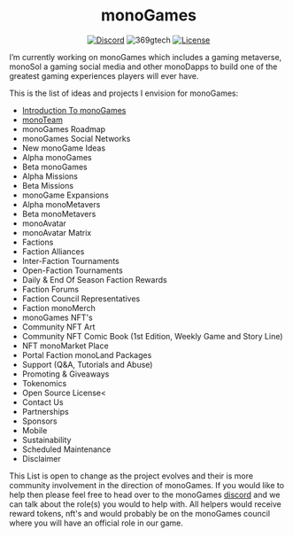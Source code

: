 <h1 align="center"><strong>monoGames</strong></h1>

<p align="center"> 
<a href="https://discord.gg/GUPh9PK8"><img src="https://img.shields.io/static/v1?logo=discord&label=&message=Discord&color=36393f&style=flat-square" alt="Discord"></a>
<img src="https://komarev.com/ghpvc/?username=369gtech&label=Profile%20Views&color=brightgreen&style=flat" alt="369gtech" />
<a href="https://github.com/369gtech/MIT-License/blob/main/LICENSE"><img src="https://img.shields.io/github/license/antonkomarev/github-profile-views-counter.svg?&color=green&style=flat-square" alt="License"></a>
</p>

I’m currently working on monoGames which includes a gaming metaverse, monoSol a gaming social media and other monoDapps to build one of the greatest gaming experiences players will ever have. 


This is the list of ideas and projects I envision for monoGames:

<ul>
  <li><a href="https://github.com/369gtech/monoGames/blob/main/Introduction%20To%20monoGames">Introduction To monoGames</a></li>
  <li><a href="https://github.com/369gtech/monoGames/blob/main/monoTeam">monoTeam</a></li>
  <li><a href=""></a>monoGames Roadmap</li>
  <li><a href=""></a>monoGames Social Networks</li>
  <li><a href=""></a>New monoGame Ideas</li>
  <li><a href=""></a>Alpha monoGames</li>
  <li><a href=""></a>Beta monoGames</li>
  <li><a href=""></a>Alpha Missions</li>
  <li><a href=""></a>Beta Missions</li>
  <li><a href=""></a>monoGame Expansions</li>
  <li><a href=""></a>Alpha monoMetavers</li>
  <li><a href=""></a>Beta monoMetavers</li>
  <li><a href=""></a>monoAvatar</li>
  <li><a href=""></a>monoAvatar Matrix</li>  
  <li><a href=""></a>Factions</li>
  <li><a href=""></a>Faction Alliances</li>
  <li><a href=""></a>Inter-Faction Tournaments</li>
  <li><a href=""></a>Open-Faction Tournaments</li>
  <li><a href=""></a>Daily & End Of Season Faction Rewards</li>
  <li><a href=""></a>Faction Forums</li>
  <li><a href=""></a>Faction Council Representatives</li>
  <li><a href=""></a>Faction monoMerch</li>
  <li><a href=""></a>monoGames NFT's</li>
  <li><a href=""></a>Community NFT Art</li>
  <li><a href=""></a>Community NFT Comic Book (1st Edition, Weekly Game and Story Line)</li>
  <li><a href=""></a>NFT monoMarket Place</li>
  <li><a href=""></a>Portal Faction monoLand Packages</li>
  <li><a href=""></a>Support (Q&A, Tutorials and Abuse)</li>
  <li><a href=""></a>Promoting & Giveaways</li>
  <li><a href=""></a>Tokenomics</li>
  <li><a href=""></a>Open Source License<</li>
  <li><a href=""></a>Contact Us</li>
  <li><a href=""></a>Partnerships</li>
  <li><a href=""></a>Sponsors</li>
  <li><a href=""></a>Mobile</li>
  <li><a href=""></a>Sustainability</li>
  <li><a href=""></a>Scheduled Maintenance</li>
  <li><a href=""></a>Disclaimer</li>
</ul>  

This List is open to change as the project evolves and their is more community involvement in the direction of monoGames. If you would like to help then please feel free to head over to the monoGames <a href="https://discord.gg/GUPh9PK8">discord</a> and we can talk about the role(s) you would to help with. All helpers would receive reward tokens, nft's and would probably be on the monoGames council where you will have an official role in our game.
